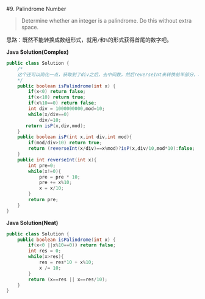 #9. Palindrome Number

>Determine whether an integer is a palindrome. Do this without extra space.

思路：既然不能转换成数组形式，就用`/`和`%`的形式获得首尾的数字吧。

**Java Solution(Complex)**
```java
public class Solution {
    /*
    这个还可以简化一点，获取到了div之后，去中间数，然后reverseInt来转换前半部分，和后半部分作对比就好了，这里复杂了。
    */
    public boolean isPalindrome(int x) {
        if(x<0) return false;
        if(x<10) return true;
        if(x%10==0) return false;
        int div = 1000000000,mod=10;
        while(x/div==0)
            div/=10;
       return isP(x,div,mod);
    }
    public boolean isP(int x,int div,int mod){
        if(mod/div>10) return true;
        return (reverseInt(x/div)==x%mod)?isP(x,div/10,mod*10):false;
    }
    public int reverseInt(int x){
        int pre=0;
        while(x!=0){
            pre = pre * 10;
            pre += x%10;
            x = x/10;
        }
        return pre;
    }
}

```


**Java Solution(Neat)**
```java
public class Solution {
    public boolean isPalindrome(int x) {
        if(x<0 ||x%10==0)) return false;
        int res = 0;
        while(x>res){
            res = res*10 + x%10;
            x /= 10;
        }
        return (x==res || x==res/10);
    }
}

```